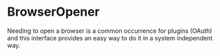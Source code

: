 # BrowserOpener

Needing to open a browser is a common occurrence for plugins (OAuth) and this interface provides an easy
way to do it in a system independent way.
